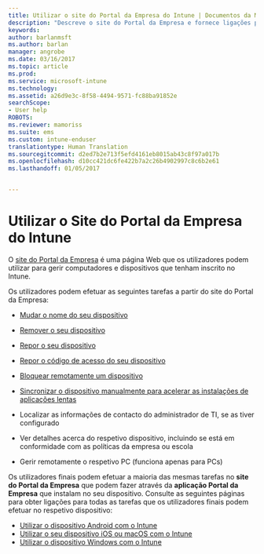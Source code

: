 ```yaml
---
title: Utilizar o site do Portal da Empresa do Intune | Documentos da Microsoft
description: "Descreve o site do Portal da Empresa e fornece ligações para passos de tarefas que os utilizadores finais podem fazer no site"
keywords: 
author: barlanmsft
ms.author: barlan
manager: angrobe
ms.date: 03/16/2017
ms.topic: article
ms.prod: 
ms.service: microsoft-intune
ms.technology: 
ms.assetid: a26d9e3c-8f58-4494-9571-fc88ba91852e
searchScope:
- User help
ROBOTS: 
ms.reviewer: mamoriss
ms.suite: ems
ms.custom: intune-enduser
translationtype: Human Translation
ms.sourcegitcommit: d2ed7b2e713f5efd4161eb8015ab43c8f97a017b
ms.openlocfilehash: d10cc421dc6fe422b7a2c26b4902997c8c6b2e61
ms.lasthandoff: 01/05/2017


---
```


# <a name="using-the-intune-company-portal-website"></a>Utilizar o Site do Portal da Empresa do Intune
O [site do Portal da Empresa](http://portal.manage.microsoft.com) é uma página Web que os utilizadores podem utilizar para gerir computadores e dispositivos que tenham inscrito no Intune.

Os utilizadores podem efetuar as seguintes tarefas a partir do site do Portal da Empresa:

-   [Mudar o nome do seu dispositivo](rename-your-device-cpwebsite.md)

-   [Remover o seu dispositivo](remove-your-device-cpwebsite.md)

-   [Repor o seu dispositivo](reset-your-device-cpwebsite.md)

-   [Repor o código de acesso do seu dispositivo](reset-your-passcode-cpwebsite.md)

-   [Bloquear remotamente um dispositivo](remote-lock-your-device-cpwebsite.md)

-    [Sincronizar o dispositivo manualmente para acelerar as instalações de aplicações lentas](sync-your-device-manually-cpwebsite.md)

-   Localizar as informações de contacto do administrador de TI, se as tiver configurado

-   Ver detalhes acerca do respetivo dispositivo, incluindo se está em conformidade com as políticas da empresa ou escola

-   Gerir remotamente o respetivo PC (funciona apenas para PCs)

Os utilizadores finais podem efetuar a maioria das mesmas tarefas no **site do Portal da Empresa** que podem fazer através da **aplicação Portal da Empresa** que instalam no seu dispositivo. Consulte as seguintes páginas para obter ligações para todas as tarefas que os utilizadores finais podem efetuar no respetivo dispositivo:

- [Utilizar o dispositivo Android com o Intune](using-your-android-device-with-intune.md)
- [Utilizar o seu dispositivo iOS ou macOS com o Intune](using-your-ios-or-macOS-device-with-intune.md)
- [Utilizar o dispositivo Windows com o Intune](using-your-windows-device-with-intune.md)

